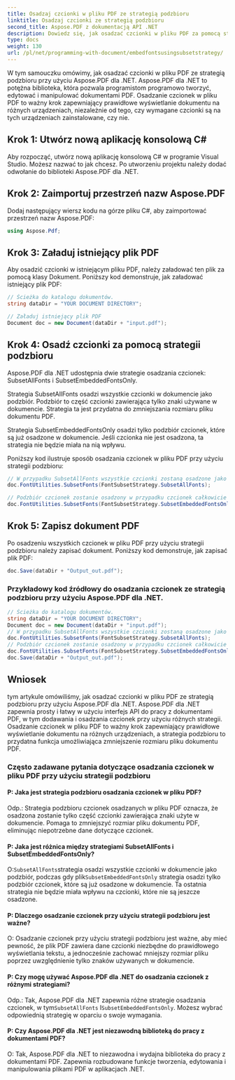 ```yaml
---
title: Osadzaj czcionki w pliku PDF ze strategią podzbioru
linktitle: Osadzaj czcionki ze strategią podzbioru
second_title: Aspose.PDF z dokumentacją API .NET
description: Dowiedz się, jak osadzać czcionki w pliku PDF za pomocą strategii podzbiorów przy użyciu Aspose.PDF dla .NET. Zoptymalizuj rozmiar pliku PDF, osadzając tylko niezbędne znaki.
type: docs
weight: 130
url: /pl/net/programming-with-document/embedfontsusingsubsetstrategy/
---
```

W tym samouczku omówimy, jak osadzać czcionki w pliku PDF ze strategią podzbioru przy użyciu Aspose.PDF dla .NET. Aspose.PDF dla .NET to potężna biblioteka, która pozwala programistom programowo tworzyć, edytować i manipulować dokumentami PDF. Osadzanie czcionek w pliku PDF to ważny krok zapewniający prawidłowe wyświetlanie dokumentu na różnych urządzeniach, niezależnie od tego, czy wymagane czcionki są na tych urządzeniach zainstalowane, czy nie.

## Krok 1: Utwórz nową aplikację konsolową C#
Aby rozpocząć, utwórz nową aplikację konsolową C# w programie Visual Studio. Możesz nazwać to jak chcesz. Po utworzeniu projektu należy dodać odwołanie do biblioteki Aspose.PDF dla .NET.

## Krok 2: Zaimportuj przestrzeń nazw Aspose.PDF
Dodaj następujący wiersz kodu na górze pliku C#, aby zaimportować przestrzeń nazw Aspose.PDF:

```csharp
using Aspose.Pdf;
```

## Krok 3: Załaduj istniejący plik PDF
Aby osadzić czcionki w istniejącym pliku PDF, należy załadować ten plik za pomocą klasy Dokument. Poniższy kod demonstruje, jak załadować istniejący plik PDF:

```csharp
// Ścieżka do katalogu dokumentów.
string dataDir = "YOUR DOCUMENT DIRECTORY";

// Załaduj istniejący plik PDF
Document doc = new Document(dataDir + "input.pdf");
```

## Krok 4: Osadź czcionki za pomocą strategii podzbioru
Aspose.PDF dla .NET udostępnia dwie strategie osadzania czcionek: SubsetAllFonts i SubsetEmbeddedFontsOnly.

Strategia SubsetAllFonts osadzi wszystkie czcionki w dokumencie jako podzbiór. Podzbiór to część czcionki zawierająca tylko znaki używane w dokumencie. Strategia ta jest przydatna do zmniejszania rozmiaru pliku dokumentu PDF.

Strategia SubsetEmbeddedFontsOnly osadzi tylko podzbiór czcionek, które są już osadzone w dokumencie. Jeśli czcionka nie jest osadzona, ta strategia nie będzie miała na nią wpływu.

Poniższy kod ilustruje sposób osadzania czcionek w pliku PDF przy użyciu strategii podzbioru:

```csharp
// W przypadku SubsetAllFonts wszystkie czcionki zostaną osadzone jako podzbiór w dokumencie.
doc.FontUtilities.SubsetFonts(FontSubsetStrategy.SubsetAllFonts);

// Podzbiór czcionek zostanie osadzony w przypadku czcionek całkowicie osadzonych, ale nie będzie to miało wpływu na czcionki, które nie są osadzone w dokumencie.
doc.FontUtilities.SubsetFonts(FontSubsetStrategy.SubsetEmbeddedFontsOnly);
```

## Krok 5: Zapisz dokument PDF
Po osadzeniu wszystkich czcionek w pliku PDF przy użyciu strategii podzbioru należy zapisać dokument. Poniższy kod demonstruje, jak zapisać plik PDF:

```csharp
doc.Save(dataDir + "Output_out.pdf");
```

### Przykładowy kod źródłowy do osadzania czcionek ze strategią podzbioru przy użyciu Aspose.PDF dla .NET. 

```csharp
// Ścieżka do katalogu dokumentów.
string dataDir = "YOUR DOCUMENT DIRECTORY";
Document doc = new Document(dataDir + "input.pdf");
// W przypadku SubsetAllFonts wszystkie czcionki zostaną osadzone jako podzbiór w dokumencie.
doc.FontUtilities.SubsetFonts(FontSubsetStrategy.SubsetAllFonts);
// Podzbiór czcionek zostanie osadzony w przypadku czcionek całkowicie osadzonych, ale nie będzie to miało wpływu na czcionki, które nie są osadzone w dokumencie.
doc.FontUtilities.SubsetFonts(FontSubsetStrategy.SubsetEmbeddedFontsOnly);
doc.Save(dataDir + "Output_out.pdf");
```

## Wniosek
tym artykule omówiliśmy, jak osadzać czcionki w pliku PDF ze strategią podzbioru przy użyciu Aspose.PDF dla .NET. Aspose.PDF dla .NET zapewnia prosty i łatwy w użyciu interfejs API do pracy z dokumentami PDF, w tym dodawania i osadzania czcionek przy użyciu różnych strategii. Osadzanie czcionek w pliku PDF to ważny krok zapewniający prawidłowe wyświetlanie dokumentu na różnych urządzeniach, a strategia podzbioru to przydatna funkcja umożliwiająca zmniejszenie rozmiaru pliku dokumentu PDF.

### Często zadawane pytania dotyczące osadzania czcionek w pliku PDF przy użyciu strategii podzbioru

#### P: Jaka jest strategia podzbioru osadzania czcionek w pliku PDF?

Odp.: Strategia podzbioru czcionek osadzanych w pliku PDF oznacza, że osadzona zostanie tylko część czcionki zawierająca znaki użyte w dokumencie. Pomaga to zmniejszyć rozmiar pliku dokumentu PDF, eliminując niepotrzebne dane dotyczące czcionek.

#### P: Jaka jest różnica między strategiami SubsetAllFonts i SubsetEmbeddedFontsOnly?

 O:`SubsetAllFonts`strategia osadzi wszystkie czcionki w dokumencie jako podzbiór, podczas gdy plik`SubsetEmbeddedFontsOnly` strategia osadzi tylko podzbiór czcionek, które są już osadzone w dokumencie. Ta ostatnia strategia nie będzie miała wpływu na czcionki, które nie są jeszcze osadzone.

#### P: Dlaczego osadzanie czcionek przy użyciu strategii podzbioru jest ważne?

O: Osadzanie czcionek przy użyciu strategii podzbioru jest ważne, aby mieć pewność, że plik PDF zawiera dane czcionki niezbędne do prawidłowego wyświetlania tekstu, a jednocześnie zachować mniejszy rozmiar pliku poprzez uwzględnienie tylko znaków używanych w dokumencie.

#### P: Czy mogę używać Aspose.PDF dla .NET do osadzania czcionek z różnymi strategiami?

 Odp.: Tak, Aspose.PDF dla .NET zapewnia różne strategie osadzania czcionek, w tym`SubsetAllFonts` I`SubsetEmbeddedFontsOnly`. Możesz wybrać odpowiednią strategię w oparciu o swoje wymagania.

#### P: Czy Aspose.PDF dla .NET jest niezawodną biblioteką do pracy z dokumentami PDF?

O: Tak, Aspose.PDF dla .NET to niezawodna i wydajna biblioteka do pracy z dokumentami PDF. Zapewnia rozbudowane funkcje tworzenia, edytowania i manipulowania plikami PDF w aplikacjach .NET.
